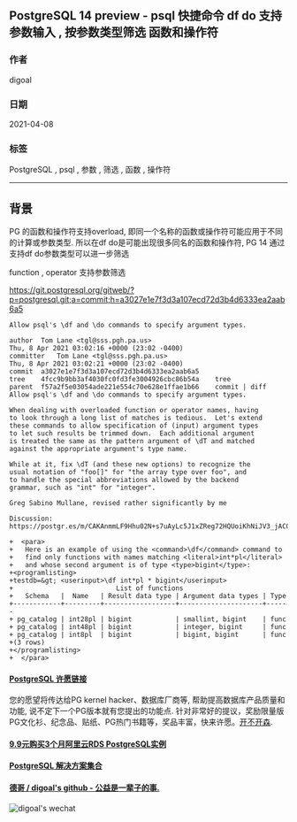 ## PostgreSQL 14 preview - psql 快捷命令 df do 支持参数输入 , 按参数类型筛选 函数和操作符  
                    
### 作者                    
digoal                    
                    
### 日期                    
2021-04-08                     
                    
### 标签                    
PostgreSQL , psql , 参数 , 筛选 , 函数 , 操作符      
                    
----                    
                    
## 背景     
PG 的函数和操作符支持overload, 即同一个名称的函数或操作符可能应用于不同的计算或参数类型. 所以在df do是可能出现很多同名的函数和操作符, PG 14 通过支持df do参数类型可以进一步筛选  
  
function , operator 支持参数筛选   
  
https://git.postgresql.org/gitweb/?p=postgresql.git;a=commit;h=a3027e1e7f3d3a107ecd72d3b4d6333ea2aab6a5  
  
```  
Allow psql's \df and \do commands to specify argument types.   
  
author	Tom Lane <tgl@sss.pgh.pa.us>	  
Thu, 8 Apr 2021 03:02:16 +0000 (23:02 -0400)  
committer	Tom Lane <tgl@sss.pgh.pa.us>	  
Thu, 8 Apr 2021 03:02:21 +0000 (23:02 -0400)  
commit	a3027e1e7f3d3a107ecd72d3b4d6333ea2aab6a5  
tree	4fcc9b9bb3af4030fc0fd3fe3004926cbc86b54a	tree  
parent	f57a2f5e03054ade221e554c70e628e1ffae1b66	commit | diff  
Allow psql's \df and \do commands to specify argument types.  
  
When dealing with overloaded function or operator names, having  
to look through a long list of matches is tedious.  Let's extend  
these commands to allow specification of (input) argument types  
to let such results be trimmed down.  Each additional argument  
is treated the same as the pattern argument of \dT and matched  
against the appropriate argument's type name.  
  
While at it, fix \dT (and these new options) to recognize the  
usual notation of "foo[]" for "the array type over foo", and  
to handle the special abbreviations allowed by the backend  
grammar, such as "int" for "integer".  
  
Greg Sabino Mullane, revised rather significantly by me  
  
Discussion: https://postgr.es/m/CAKAnmmLF9Hhu02N+s7uAyLc5J1xZReg72HQUoiKhNiJV3_jACQ@mail.gmail.com  
```  
  
```  
+  <para>  
+   Here is an example of using the <command>\df</command> command to  
+   find only functions with names matching <literal>int*pl</literal>  
+   and whose second argument is of type <type>bigint</type>:  
+<programlisting>  
+testdb=&gt; <userinput>\df int*pl * bigint</userinput>  
+                          List of functions  
+   Schema   |  Name   | Result data type | Argument data types | Type  
+------------+---------+------------------+---------------------+------  
+ pg_catalog | int28pl | bigint           | smallint, bigint    | func  
+ pg_catalog | int48pl | bigint           | integer, bigint     | func  
+ pg_catalog | int8pl  | bigint           | bigint, bigint      | func  
+(3 rows)  
+</programlisting>  
+  </para>  
```  
  
    
  
#### [PostgreSQL 许愿链接](https://github.com/digoal/blog/issues/76 "269ac3d1c492e938c0191101c7238216")
您的愿望将传达给PG kernel hacker、数据库厂商等, 帮助提高数据库产品质量和功能, 说不定下一个PG版本就有您提出的功能点. 针对非常好的提议，奖励限量版PG文化衫、纪念品、贴纸、PG热门书籍等，奖品丰富，快来许愿。[开不开森](https://github.com/digoal/blog/issues/76 "269ac3d1c492e938c0191101c7238216").  
  
  
#### [9.9元购买3个月阿里云RDS PostgreSQL实例](https://www.aliyun.com/database/postgresqlactivity "57258f76c37864c6e6d23383d05714ea")
  
  
#### [PostgreSQL 解决方案集合](https://yq.aliyun.com/topic/118 "40cff096e9ed7122c512b35d8561d9c8")
  
  
#### [德哥 / digoal's github - 公益是一辈子的事.](https://github.com/digoal/blog/blob/master/README.md "22709685feb7cab07d30f30387f0a9ae")
  
  
![digoal's wechat](../pic/digoal_weixin.jpg "f7ad92eeba24523fd47a6e1a0e691b59")
  
